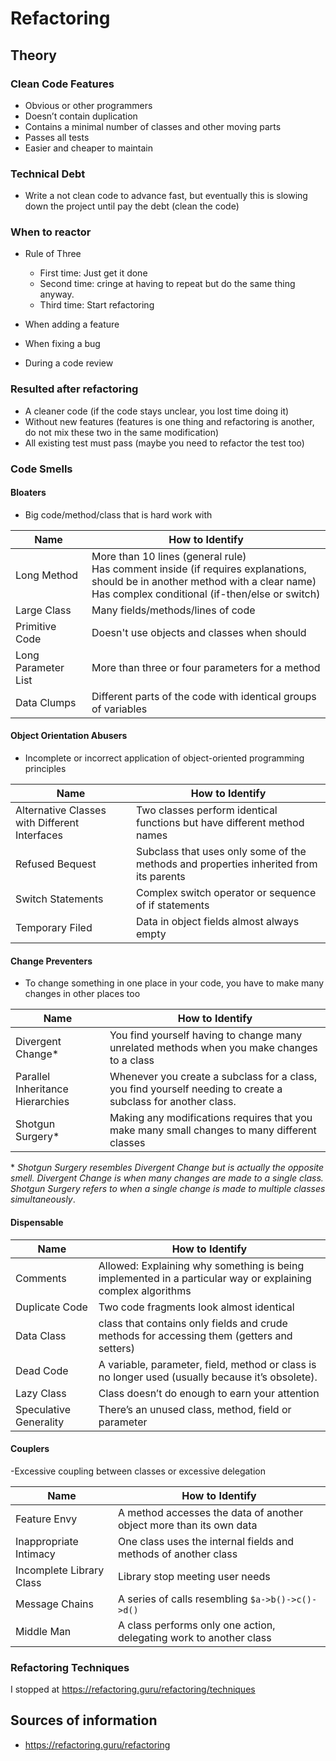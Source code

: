 # Refactoring

## Theory

### Clean Code Features

- Obvious or other programmers
- Doesn’t contain duplication
- Contains a minimal number of classes and other moving parts
- Passes all tests
- Easier and cheaper to maintain

### Technical Debt

- Write a not clean code to advance fast, but eventually this is slowing down the project until pay the debt (clean the code)

### When to reactor

- Rule of Three

  - First time: Just get it done
  - Second time: cringe at having to repeat but do the same thing anyway.
  - Third time: Start refactoring

- When adding a feature
- When fixing a bug
- During a code review

### Resulted after refactoring

- A cleaner code (if the code stays unclear, you lost time doing it)
- Without new features (features is one thing and refactoring is another, do not mix these two in the same modification)
- All existing test must pass (maybe you need to refactor the test too)

### Code Smells

#### Bloaters

- Big code/method/class that is hard work with

| Name                | How to Identify                                                                                                                                                                           |
| ------------------- | ----------------------------------------------------------------------------------------------------------------------------------------------------------------------------------------- |
| Long Method         | More than 10 lines (general rule) <br> Has comment inside (if requires explanations, should be in another method with a clear name) <br> Has complex conditional (if-then/else or switch) |
| Large Class         | Many fields/methods/lines of code                                                                                                                                                         |
| Primitive Code      | Doesn't use objects and classes when should                                                                                                                                               |
| Long Parameter List | More than three or four parameters for a method                                                                                                                                           |
| Data Clumps         | Different parts of the code with identical groups of variables                                                                                                                            |

#### Object Orientation Abusers

- Incomplete or incorrect application of object-oriented programming principles

| Name                                          | How to Identify                                                                       |
| --------------------------------------------- | ------------------------------------------------------------------------------------- |
| Alternative Classes with Different Interfaces | Two classes perform identical functions but have different method names               |
| Refused Bequest                               | Subclass that uses only some of the methods and properties inherited from its parents |
| Switch Statements                             | Complex switch operator or sequence of if statements                                  |
| Temporary Filed                               | Data in object fields almost always empty                                             |

#### Change Preventers

- To change something in one place in your code, you have to make many changes in other places too

| Name                             | How to Identify                                                                                               |
| -------------------------------- | ------------------------------------------------------------------------------------------------------------- |
| Divergent Change\*               | You find yourself having to change many unrelated methods when you make changes to a class                    |
| Parallel Inheritance Hierarchies | Whenever you create a subclass for a class, you find yourself needing to create a subclass for another class. |
| Shotgun Surgery\*                | Making any modifications requires that you make many small changes to many different classes                  |

\* _Shotgun Surgery resembles Divergent Change but is actually the opposite smell. Divergent Change is when many changes are made to a single class. Shotgun Surgery refers to when a single change is made to multiple classes simultaneously_.

#### Dispensable

| Name                   | How to Identify                                                                                             |
| ---------------------- | ----------------------------------------------------------------------------------------------------------- |
| Comments               | Allowed: Explaining why something is being implemented in a particular way or explaining complex algorithms |
| Duplicate Code         | Two code fragments look almost identical                                                                    |
| Data Class             | class that contains only fields and crude methods for accessing them (getters and setters)                  |
| Dead Code              | A variable, parameter, field, method or class is no longer used (usually because it’s obsolete).            |
| Lazy Class             | Class doesn’t do enough to earn your attention                                                              |
| Speculative Generality | There’s an unused class, method, field or parameter                                                         |

#### Couplers

-Excessive coupling between classes or excessive delegation

| Name                     | How to Identify                                                     |
| ------------------------ | ------------------------------------------------------------------- |
| Feature Envy             | A method accesses the data of another object more than its own data |
| Inappropriate Intimacy   | One class uses the internal fields and methods of another class     |
| Incomplete Library Class | Library stop meeting user needs                                     |
| Message Chains           | A series of calls resembling `$a->b()->c()->d()`                    |
| Middle Man               | A class performs only one action, delegating work to another class  |

### Refactoring Techniques

I stopped at https://refactoring.guru/refactoring/techniques

## Sources of information

- <https://refactoring.guru/refactoring>
